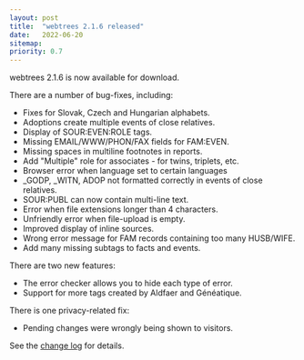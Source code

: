 ```yaml
---
layout: post
title:  "webtrees 2.1.6 released"
date:   2022-06-20
sitemap:
priority: 0.7
---
```


webtrees 2.1.6 is now available for download.

There are a number of bug-fixes, including:

* Fixes for Slovak, Czech and Hungarian alphabets.
* Adoptions create multiple events of close relatives.
* Display of SOUR:EVEN:ROLE tags.
* Missing EMAIL/WWW/PHON/FAX fields for FAM:EVEN.
* Missing spaces in multiline footnotes in reports.
* Add "Multiple" role for associates - for twins, triplets, etc.
* Browser error when language set to certain languages
* _GODP, _WITN, ADOP not formatted correctly in events of close relatives.
* SOUR:PUBL can now contain multi-line text.
* Error when file extensions longer than 4 characters.
* Unfriendly error when file-upload is empty.
* Improved display of inline sources.
* Wrong error message for FAM records containing too many HUSB/WIFE.
* Add many missing subtags to facts and events.

There are two new features:

* The error checker allows you to hide each type of error.
* Support for more tags created by Aldfaer and Généatique.

There is one privacy-related fix:

* Pending changes were wrongly being shown to visitors.

See the [change log](https://github.com/fisharebest/webtrees/compare/2.1.5...2.1.6) for details.
